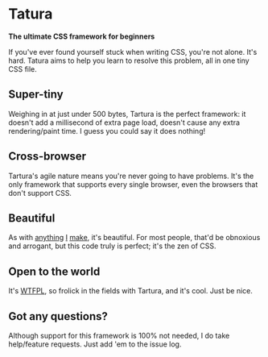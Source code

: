 # Tatura
__The ultimate CSS framework for beginners__

If you've ever found yourself stuck when writing CSS, you're not alone. It's hard. Tatura aims to help you learn to resolve this problem, all in one tiny CSS file.

## Super-tiny
Weighing in at just under 500 bytes, Tartura is the perfect framework: it doesn't add a millisecond of extra page load, doesn't cause any extra rendering/paint time. I guess you could say it does nothing!

## Cross-browser
Tartura's agile nature means you're never going to have problems. It's the only framework that supports every single browser, even the browsers that don't support CSS.

## Beautiful
As with <a href="//anchorcms.com">anything</a> <a href="//visualidiot.com">I</a> <a href="//typestacks.com">make</a>, it's beautiful. For most people, that'd be obnoxious and arrogant, but this code truly is perfect; it's the zen of CSS.

## Open to the world
It's <a href="http://sam.zoy.org/wtfpl/">WTFPL</a>, so frolick in the fields with Tartura, and it's cool. Just be nice.

## Got any questions?
Although support for this framework is 100% not needed, I do take help/feature requests. Just add 'em to the issue log.